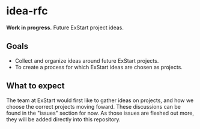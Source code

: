 # idea-rfc

**Work in progress.** Future ExStart project ideas.

## Goals

 - Collect and organize ideas around future ExStart projects.
 - To create a process for which ExStart ideas are chosen as projects. 

## What to expect

The team at ExStart would first like to gather ideas on projects, and how we choose the correct projects moving foward. These discussions can be found in the "issues" section for now. As those issues are fleshed out more, they will be added directly into this repository.
